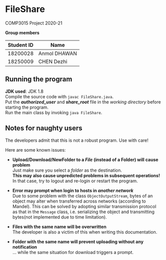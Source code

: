 # FileShare
COMP3015 Project 2020-21

**Group members**

Student ID | Name
---------- | -----
18200028 | Anmol DHAWAN
18250009 | CHEN Dezhi


## Running the program
**JDK used**: JDK 1.8  
Compile the source code with `javac FileShare.java`.   
Put the ***authorized_user*** and ***share_root*** file in the *working directory* 
before starting the program.  
Run the main class by invoking `java FileShare`.

## Notes for naughty users
The developers admit that this is not a robust program. Use with care!

Here are some known issues:
* **Upload/Download/NewFolder to a *File* (instead of a Folder) will cause problem**  
Just make sure you select a *folder* as the destination.  
**This may also cause unpredicted problems in subsequent operations!** In that case, try 
to logout and re-login or restart the program.

* **Error may prompt when login to hosts in *another network***  
Due to some problem with the class `ObjectOutputStream`, bytes of an object may
alter when transferred across networks (according to Mandel). This can be solved
by adopting similar transmission protocol as that in the `Message` class, i.e.
serializing the object and transmitting bytes(not implemented due to time limitation).  

* **Files with the same name will be overwritten**  
The developer is also a victim of this when writing this documentation.

* **Folder with the same name will prevent uploading without any notification**  
... while the same situation for download triggers a prompt.  

